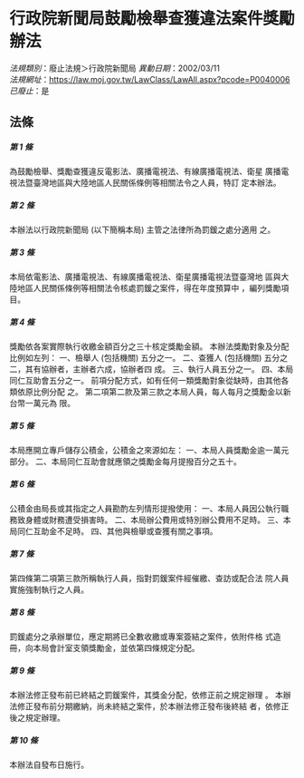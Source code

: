 # 行政院新聞局鼓勵檢舉查獲違法案件獎勵辦法

*法規類別*：廢止法規＞行政院新聞局
*異動日期*：2002/03/11  
*法規網址*：https://law.moj.gov.tw/LawClass/LawAll.aspx?pcode=P0040006
*已廢止*：是


## 法條
##### 第 1 條
為鼓勵檢舉、獎勵查獲違反電影法、廣播電視法、有線廣播電視法、衛星
廣播電視法暨臺灣地區與大陸地區人民關係條例等相關法令之人員，特訂
定本辦法。

##### 第 2 條
本辦法以行政院新聞局 (以下簡稱本局) 主管之法律所為罰鍰之處分適用
之。

##### 第 3 條
本局依電影法、廣播電視法、有線廣播電視法、衛星廣播電視法暨臺灣地
區與大陸地區人民關係條例等相關法令核處罰鍰之案件，得在年度預算中
，編列獎勵項目。

##### 第 4 條
獎勵依各案實際執行收繳金額百分之三十核定獎勵金額。
本辦法獎勵對象及分配比例如左列：
一、檢舉人 (包括機關) 五分之一。
二、查獲人 (包括機關) 五分之二，其有協辦者，主辦者六成，協辦者四
    成。
三、執行人員五分之一。
四、本局同仁互助會五分之一。
前項分配方式，如有任何一類獎勵對象從缺時，由其他各類依原比例分配
之。
第二項第二款及第三款之本局人員，每人每月之獎勵金以新台幣一萬元為
限。


##### 第 5 條
本局應開立專戶儲存公積金，公積金之來源如左：
一、本局人員獎勵金逾一萬元部分。
二、本局同仁互助會就應領之獎勵金每月提撥百分之五十。


##### 第 6 條
公積金由局長或其指定之人員勘酌左列情形提撥使用：
一、本局人員因公執行職務致身體或財務遭受損害時。
二、本局辦公費用或特別辦公費用不足時。
三、本局同仁互助金不足時。
四、其他與檢舉或查獲有關之事項。


##### 第 7 條
第四條第二項第三款所稱執行人員，指對罰鍰案件經催繳、查訪或配合法
院人員實施強制執行之人員。

##### 第 8 條
罰鍰處分之承辦單位，應定期將已全數收繳或專案簽結之案件，依附件格
式造冊，向本局會計室支領獎勵金，並依第四條規定分配。

##### 第 9 條
本辦法修正發布前已終結之罰鍰案件，其獎金分配，依修正前之規定辦理
。
本辦法修正發布前分期繳納，尚未終結之案件，於本辦法修正發布後終結
者，依修正後之規定辦理。

##### 第 10 條
本辦法自發布日施行。


